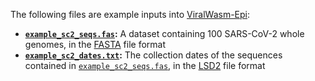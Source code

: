 The following files are example inputs into [ViralWasm-Epi](https://niema-lab.github.io/ViralWasm-Epi):

* **[`example_sc2_seqs.fas`](example_sc2_seqs.fas):** A dataset containing 100 SARS-CoV-2 whole genomes, in the [FASTA](https://en.wikipedia.org/wiki/FASTA_format) file format
* **[`example_sc2_dates.txt`](example_sc2_dates.txt):** The collection dates of the sequences contained in [`example_sc2_seqs.fas`](example_sc2_seqs.fas), in the [LSD2](https://github.com/tothuhien/lsd2) file format
